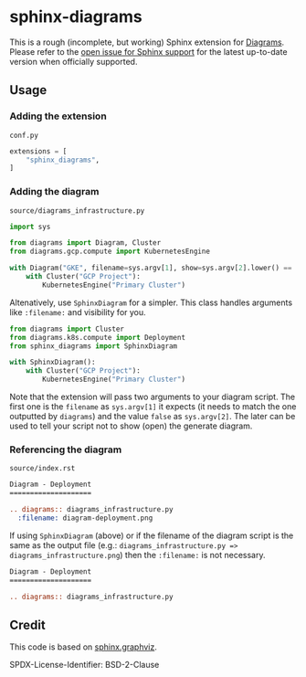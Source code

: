 # sphinx-diagrams

This is a rough (incomplete, but working) Sphinx extension for
[Diagrams](https://github.com/mingrammer/diagrams). Please refer to the [open
issue for Sphinx support](https://github.com/mingrammer/diagrams/issues/2) for
the latest up-to-date version when officially supported.

## Usage

### Adding the extension

`conf.py`

```conf.py
extensions = [
    "sphinx_diagrams",
]

```

### Adding the diagram

`source/diagrams_infrastructure.py`

```python
import sys

from diagrams import Diagram, Cluster
from diagrams.gcp.compute import KubernetesEngine

with Diagram("GKE", filename=sys.argv[1], show=sys.argv[2].lower() == 'true'):
    with Cluster("GCP Project"):
        KubernetesEngine("Primary Cluster")
```

Altenatively, use `SphinxDiagram` for a simpler. This class handles arguments
like `:filename:` and visibility for you.

```python
from diagrams import Cluster
from diagrams.k8s.compute import Deployment
from sphinx_diagrams import SphinxDiagram

with SphinxDiagram():
    with Cluster("GCP Project"):
        KubernetesEngine("Primary Cluster")

```

Note that the extension will pass two arguments to your diagram script. The
first one is the `filename` as `sys.argv[1]` it expects (it needs to match the
one outputted by `diagrams`) and the value `false` as `sys.argv[2]`. The later
can be used to tell your script not to show (open) the generate diagram.

### Referencing the diagram

`source/index.rst`

```rst
Diagram - Deployment
====================

.. diagrams:: diagrams_infrastructure.py
  :filename: diagram-deployment.png
```

If using `SphinxDiagram` (above) or if the filename of the diagram script is the
same as the output file (e.g.: `diagrams_infrastructure.py =>
diagrams_infrastructure.png`) then the `:filename:` is not necessary.

```rst
Diagram - Deployment
====================

.. diagrams:: diagrams_infrastructure.py
```
## Credit

This code is based on
[sphinx.graphviz](https://github.com/buildthedocs/sphinx.graphviz/).

SPDX-License-Identifier: BSD-2-Clause
